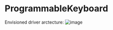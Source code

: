 # ProgrammableKeyboard

Envisioned driver arctecture:
![image](https://user-images.githubusercontent.com/94933775/210181177-92fcbee5-5f4f-4c6a-8ddb-b8102f9233be.png)

